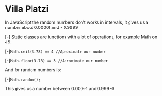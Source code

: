 # Villa Platzi

In JavaScript the random numbers don't works in intervals, it gives us a number about 0.00001 and - 0.9999

[-] Static classes are functions with a lot of operations, for example Math on JS.

[-]``Math.ceil(3.78) == 4 //Aproximate our number``

[-]``Math.floor(3.78) == 3 //Aproximate our number``

And for random numbers is:

[-]``Math.random();``

This gives us a number between 0.000~1 and 0.999~9

